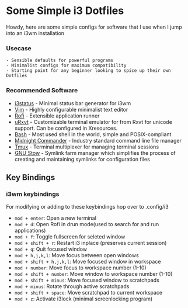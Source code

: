 # Some Simple i3 Dotfiles
Howdy, here are some simple configs for software that I use when I jump into an i3wm installation

### Usecase
    - Sensible defaults for powerful programs
    - Minimalist configs for maximum compatibility
    - Starting point for any beginner looking to spice up their own Dotfiles

### Recommended Software
- [i3status](https://github.com/i3/i3status) - Minimal status bar generator for i3wm
- [Vim](https://github.com/vim/vim) - Highly configurable minimalist text editor
- [Rofi](https://github.com/davatorium/rofi) - Extensible application runner
- [uRxvt](https://github.com/exg/rxvt-unicode) - Customizable terminal emulator for from Rxvt for unicode support. Can be configured in Xresources.
- [Bash](https://www.gnu.org/software/bash/manual/bash.html) - Most used shell in the world, simple and POSIX-compliant
- [Midnight Commander](https://github.com/MidnightCommander/mc) - Industry standard command line file manager
- [Tmux](https://github.com/tmux/tmux/wiki) - Terminal multiplexer for managing terminal sessions
- [GNU Stow](https://www.gnu.org/software/stow) - Symlink farm manager which simplifies the process of creating and maintaining symlinks for configuration files

## Key Bindings

### i3wm keybindings
For modifying or adding to these keybindings hop over to .config/i3
- `mod + enter`: Open a new terminal
- `mod + d`: Open Rofi in drun mode(used to search for and run applications)
- `mod + f`: Toggle fullscreen for seleted window
- `mod + shift + r`: Restart i3 inplace (preserves current session)
- `mod + q`: Quit focused window
- `mod + h,j,k,l`: Move focus between open windows
- `mod + shift + h,j,k,l`: Move focused window in workspace
- `mod + number`: Move focus to workspace number (1-10)
- `mod + shift + number`: Move window to workspace number (1-10)
- `mod + shift + minus`: Move focused window to scratchpads
- `mod + minus`: Rotate through active scratchpads
- `mod + shift + space`: Move scratchpad to current workspace
- `mod + z`: Activate i3lock (minimal screenlocking program)
